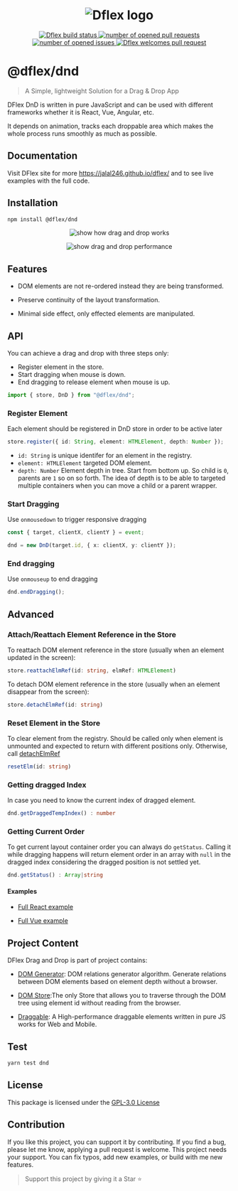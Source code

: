 <h1 align="center">
  <img
  src="https://raw.githubusercontent.com/jalal246/dflex/master/dflex-full-size.png"
  alt="Dflex logo" />
</h1>

<p align="center">
  <a href="https://github.com/jalal246/dflex">
    <img
    src="https://img.shields.io/github/workflow/status/jalal246/dflex/Unit Test"
    alt="Dflex build status" />
  </a>
  <a href="https://github.com/jalal246/dflex/pulls">
    <img
    src="https://img.shields.io/github/issues-pr/jalal246/dflex"
    alt="number of opened pull requests"/>
  </a>
  <a href="https://github.com/jalal246/dflex/issues">
  <img
    src="https://img.shields.io/github/issues/jalal246/dflex"
    alt="number of opened issues"/>
  </a>
  <a href="https://github.com/jalal246/dflex/pulls">
   <img
   src="https://img.shields.io/badge/PRs-welcome-brightgreen.svg"
   alt="Dflex welcomes pull request" />
  </a>
</p>

# @dflex/dnd

> A Simple, lightweight Solution for a Drag & Drop App

DFlex DnD is written in pure JavaScript and can be used with different frameworks
whether it is React, Vue, Angular, etc.

It depends on animation, tracks each droppable area which makes the whole
process runs smoothly as much as possible.

## Documentation

Visit DFlex site for more <https://jalal246.github.io/dflex/> and to see live
examples with the full code.

## Installation

```bash
npm install @dflex/dnd
```

<p align="center">
 <img
  src="https://raw.githubusercontent.com/jalal246/dflex/master/packages/dnd/public/dnd.gif"
  alt="show how drag and drop works" />
</p>

<p align="center">
 <img src="https://raw.githubusercontent.com/jalal246/dflex/master/packages/dnd/public/dnd.png"
 alt="show drag and drop performance" />
</p>

## Features

- DOM elements are not re-ordered instead they are being transformed.

- Preserve continuity of the layout transformation.

- Minimal side effect, only effected elements are manipulated.

## API

You can achieve a drag and drop with three steps only:

- Register element in the store.
- Start dragging when mouse is down.
- End dragging to release element when mouse is up.

```js
import { store, DnD } from "@dflex/dnd";
```

### Register Element

Each element should be registered in DnD store in order to be active later

```ts
store.register({ id: String, element: HTMLElement, depth: Number });
```

- `id: String` is unique identifer for an element in the registry.
- `element: HTMLElement` targeted DOM element.
- `depth: Number` Element depth in tree. Start from bottom up. So child is `0`,
  parents are `1` so on so forth. The idea of depth is to be able to targeted
  multiple containers when you can move a child or a parent wrapper.

### Start Dragging

Use `onmousedown` to trigger responsive dragging

```ts
const { target, clientX, clientY } = event;

dnd = new DnD(target.id, { x: clientX, y: clientY });
```

### End dragging

Use `onmouseup` to end dragging

```ts
dnd.endDragging();
```

## Advanced

### Attach/Reattach Element Reference in the Store

To reattach DOM element reference in the store (usually when an element updated in
the screen):

```ts
store.reattachElmRef(id: string, elmRef: HTMLElement)
```

To detach DOM element reference in the store (usually when an element disappear
from the screen):

```ts
store.detachElmRef(id: string)
```

### Reset Element in the Store

To clear element from the registry. Should be called only when element is
unmounted and expected to return with different positions only. Otherwise, call
[detachElmRef](introduction#attachreattach-element-reference)

```ts
resetElm(id: string)
```

### Getting dragged Index

In case you need to know the current index of dragged element.

```ts
dnd.getDraggedTempIndex() : number
```

### Getting Current Order

To get current layout container order you can always do `getStatus`. Calling it
while dragging happens will return element order in an array with `null` in the
dragged index considering the dragged position is not settled yet.

```ts
dnd.getStatus() : Array|string
```

#### Examples

- [Full React example](https://github.com/jalal246/dflex/tree/master/packages/dnd/playgrounds/dflex-react-dnd)

- [Full Vue example](https://github.com/jalal246/dflex/tree/master/packages/dnd/playgrounds/dflex-vue-dnd)

## Project Content

DFlex Drag and Drop is part of project contains:

- [DOM
  Generator](https://github.com/jalal246/dflex/tree/master/packages/dom-gen):
  DOM relations generator algorithm. Generate relations between DOM elements
  based on element depth without a browser.

- [DOM Store](https://github.com/jalal246/dflex/tree/master/packages/store):The
  only Store that allows you to traverse through the DOM tree using element id
  without reading from the browser.

- [Draggable](https://github.com/jalal246/dflex/tree/master/packages/draggable):
  A High-performance draggable elements written in pure JS works for Web and Mobile.

## Test

```sh
yarn test dnd
```

## License

This package is licensed under the [GPL-3.0 License](https://github.com/jalal246/dflex/tree/master/packages/dnd/LICENSE)

## Contribution

If you like this project, you can support it by contributing. If you find a bug,
please let me know, applying a pull request is welcome. This project needs your
support. You can fix typos, add new examples, or build with me new features.

> Support this project by giving it a Star ⭐
